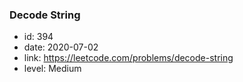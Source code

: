 ### Decode String

* id: 394
* date: 2020-07-02
* link: https://leetcode.com/problems/decode-string
* level: Medium
